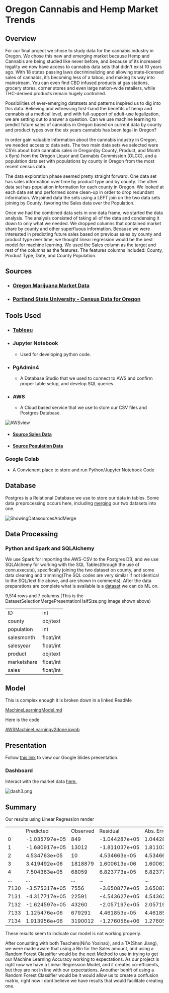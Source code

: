 # Oregon Cannabis and Hemp Market Trends

## Overview
For our final project we chose to study data for the cannabis industry in Oregon. We chose this new and emerging market because Hemp and Cannabis are being studied like never before, and because of its increased legality we now have access to cannabis data sets that didn't exist 10 years ago. With 18 states passing laws decriminalizing and allowing state-licensed sales of cannabis, it’s becoming less of a taboo, and making its way into mainstream. You can even find CBD infused products at gas stations, grocery stores, corner stores and even large nation-wide retailers, while THC-derived products remain hugely controlled.

Possibilities of ever-emerging datatsets and patterns inspired us to dig into this data. Believing and witnessing first-hand the benefits of hemp and cannabis at a medical level, and with full-support of adult-use legalization, we are setting out to answer a question. Can we use machine learning to predict future sales of cannabis in Oregon based on current data by county and product types over the six years cannabis has been legal in Oregon?

In order gain valuable information about the cannabis industry in Oregon, we needed access to data sets. The two main data sets we selected were CSVs about both cannabis sales in Oregon(by County, Product, and Month x 6yrs) from the Oregon Liquor and Cannabis Commission (OLCC), and a population data set with populations by county in Oregon from the most recent census data.

The data exploration phase seemed pretty straight forward. One data set has sales information over time by product type and by county. The other data set has population information for each county in Oregon. We looked at each data set and performed some clean-up in order to drop redundant information. We joined data the sets using a LEFT join on the two data sets joining by County, favoring the Sales data over the Population.

Once we had the combined data sets in one data frame, we started the data analysis. The analysis consisted of taking all of the data and condensing it down to only what we needed. We dropped columns that contained market share by county and other superfluous information. Because we were interested in predicting future sales based on previous sales by county and product type over time, we thought linear regression would be the best model for machine learning. We used the Sales column as the target and rest of the columns as the features. The features columns included: County, Product Type, Date, and County Population.

## Sources

- ### [Oregon Marijuana Market Data](https://www.oregon.gov/olcc/marijuana/Pages/Marijuana-Market-Data.aspx)

- ### [Portland State University - Census Data for Oregon](https://www.pdx.edu/population-research/census-data-oregon)

## Tools Used
<!-- ## Quick DBD
https://app.quickdatabasediagrams.com/#/
 -->
- ### [Tableau](https://public.tableau.com/app/profile/pau.rodriguez/viz/OregonCannabisandHempSales/CannabisSalesDashboard#1)

- ### Jupyter Notebook
	- Used for developing python code.

- ### PgAdmin4
	- A Database Studio that we used to connect to AWS and confirm proper table setup, and develop SQL queries.

- ### AWS
	- A Cloud based service that we use to store our CSV files and Postgres Database.
<!-- 
https://s3.console.aws.amazon.com/s3/buckets/myosus32022buk?region=us-west-2 -->

![AWSview](/imgs/AWS-Bucket.png)

- #### [Source Sales Data](https://myosus32022buk.s3.amazonaws.com/County%20Product%20Trend_Full%20Data_data.csv)

- #### [Source Population Data](https://myosus32022buk.s3.amazonaws.com/census_estimates.csv)

### Google Colab
- A Convienent place to store and run Python/Jupyter Notebook Code
<!-- https://colab.research.google.com/drive/10GP8dXiVwqJu2Y1AZJfR4IOSOO9fgVPP   AWScsvToDBwSQLmerge.ipynb -->
<!-- https://colab.research.google.com/drive/1SoEdLRvutqdlRRBVBOYx1OXHd_psNM_j   AWSMachineLearningv2done.ipynb -->


## Database 
Postgres is a Relational Database we use to store our data in tables. Some data preprocessing occurs here, including [merging](https://github.com/nedflowers/final_project/blob/main/forth_segment_final/cannadata.sql.txt) our two datasets into one.

![ShowingDatasourcesAndMerge](/imgs/DatasetSelectionMergePresentationHalfSize.png)

<!--  An early(but working) version of the SQL we use to do this is shown in this text file
(We have since moved the SQL code into SQL-Alcehmy/Python file below) -->

<!-- View PostgreSQL[script](https://github.com/nedflowers/final_project/blob/main/forth_segment_final/cannadata.sql.txt). -->

<!--https://github.com/nedflowers/final_project/tree/main/second_segment/DB -->

## Data Processing 
### Python and Spark and SQLAlchemy

We use Spark for importing the AWS-CSV to the Postgres DB,
and we use SQLAlchemy for working with the SQL Tables(through the use of conn.execute), specifically joining the two dataset on county,
and some data cleaning and trimming(The SQL codes are very similar if not identical to the SQL/text file above, and are shown in comments).
After the data preparations are complete what is available is a [dataset](https://github.com/nedflowers/final_project/blob/BE_final_project/forth_segment_final/AWScsvToDBwSQLmerge.ipynb) we can do ML on.

9,514 rows and 7 columns (This is the DatasetSelectionMergePresentationHalfSize.png image shown above)

<table>
	<tr><td>ID</td><td>int</td></tr>
	<tr><td>county</td><td>obj/text</td></tr>
	<tr><td>population</td><td>int</td></tr>
	<tr><td>salesmonth</td><td>float/int</td></tr>
	<tr><td>salesyear</td><td>float/int</td></tr>
	<tr><td>product</td><td>obj/text</td></tr>
	<tr><td>marketshare</td><td>float/int</td></tr>
	<tr><td>sales</td><td>float/int</td></tr>
</table>

## Model 
This is complex enough it is broken down in a linked ReadMe

[MachineLearningModel.md](https://github.com/nedflowers/final_project/blob/main/forth_segment_final/MachineLearningModel.md)

Here is the code

[AWSMachineLearningv2done.ipynb](https://github.com/nedflowers/final_project/blob/BE_final_project/forth_segment_final/AWSMachineLearningv2done.ipynb)

## Presentation
Follow [this link](https://github.com/nedflowers/final_project/blob/main/second_segment/Slides/PREZ/Copy%20of%20CannaPres.pdf) to view our Google Slides presentation.

### Dashboard
Interact with the market data [here.](https://public.tableau.com/views/OregonCannabisandHempSales/CannabisSalesDashboard?:language=en-US&:display_count=n&:origin=viz_share_link)

![dash3.png](https://github.com/nedflowers/final_project/blob/main/imgs/dash3.png)


## Summary
Our results using Linear Regression render
<table>
	<tr><td>&nbsp;</td><td>Predicted</td><td>Observed</td><td>Residual</td><td>Abs. Error</td></tr>
	<tr><td>0</td><td>-1.035797e+05</td><td>849</td><td>-1.044287e+05</td><td>1.044287e+05</td></tr>
	<tr><td>1</td><td>-1.680917e+05</td><td>13012</td><td>-1.811037e+05</td><td>1.811037e+05</td></tr>
	<tr><td>2</td><td>4.534763e+05</td><td>10</td><td>4.534663e+05</td><td>4.534663e+05</td></tr>
	<tr><td>3</td><td>3.419492e+06</td><td>1818879</td><td>1.600613e+06</td><td>1.600613e+06</td></tr>
	<tr><td>4</td><td>7.504363e+05</td><td>68059</td><td>6.823773e+05</td><td>6.823773e+05</td></tr>
	<tr><td>...</td><td>...</td><td>...</td><td>...</td><td>...</td></tr>
	<tr><td>7130</td><td>-3.575317e+05</td><td>7556</td><td>-3.650877e+05</td><td>3.650877e+05</td></tr>
	<tr><td>7131</td><td>-4.317717e+05</td><td>22591</td><td>-4.543627e+05</td><td>4.543627e+05</td></tr>
	<tr><td>7132</td><td>-1.624597e+05</td><td>43260</td><td>-2.057197e+05</td><td>2.057197e+05</td></tr>
	<tr><td>7133</td><td>1.125476e+06</td><td>679291</td><td>4.461853e+05</td><td>4.461853e+05</td></tr>
	<tr><td>7134</td><td>1.913956e+06</td><td>3190012</td><td>-1.276056e+06</td><td>1.276056e+06</td></tr>
</table>

These results seem to indicate our model is not working properly.

After conuslting with both Teachers(Niño Yosinao), and a TA(Shan Jiang), we were made aware that using a Bin for the Sales amount, and using a Random Forest Classifier would be the next Method to use in trying to get our Machine Learning Accuracy working to expectations. As our project is right now we have a Linear Regression Model, and it creates co-efficients, but they are not in line with our expectations. Anouther benift of using a Random Forest Classifier would be it would allow us to create a confusion matrix, right now I dont believe we have results that would facilitate creating one.  







